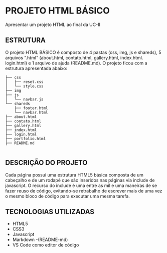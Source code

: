 # PROJETO HTML BÁSICO
Apresentar um projeto HTML ao final da UC-II
## ESTRUTURA
O projeto HTML BÁSICO é composto de 4 pastas (css, img, js e shareds), 5 arquivos ".html" (about.html, contato.html, gallery.html, index.html. login.html) e 1 arquivo de ajuda (README.md). O projeto ficou com a estrutura apresentada abaixo:

```
├── css
│   ├── reset.css
│   └── style.css
├── img
├── js
│   └── navbar.js
└── shareds
    ├── footer.html
    └── navbar.html
├── about.html
├── contato.html
├── gallery.html
├── index.html
├── login.html
├── portfolio.html
├── README.md
    
```
## DESCRIÇÃO DO PROJETO
Cada página possui uma estrutura HTML5 básica composta de um cabeçalho e de um rodapé que são inseridos nas páginas via include de javascript. O recurso do include é uma entre as mil e uma maneiras de se fazer reuso de código, evitando-se retrabalho de escrever mais de uma vez o mesmo bloco de código para executar uma mesma tarefa.
## TECNOLOGIAS UTILIZADAS
- HTML5
- CSS3
- Javascript
- Markdown -(README-md)
- VS Code como editor de código
